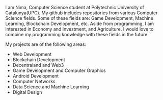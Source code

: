 I am Nima, Computer Science student at Polytechnic University of Catalunya(UPC). My github includes repositories from various Computer Science fields. Some of these fields are: Game Development, Machine Learning, Blockchain Development, etc. Aside from programming, I am interested in Economy and Investment, and Agriculture. I would love to combine my programming knowledge with these fields in the future.

My projects are of the following areas:

- Web Development
- Blockchain Development
- Decentraland and Web3
- Game Development and Computer Graphics
- Android Development
- Computer Networks
- Data Science and Machine Learning
- Digital Design
